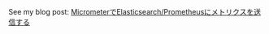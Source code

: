 See my blog post: [MicrometerでElasticsearch/Prometheusにメトリクスを送信する](https://programacho.com/blog/3f1fdcf899d6/)
